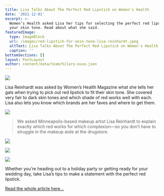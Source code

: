 ```yaml
---
title: Lisa Talks About The Perfect Red Lipstick on Women's Health
date: '2021-12-01'
excerpt: >-
  Women’s Health asked Lisa her tips for selecting the perfect red lipstick for
  your skin tone. Read about what she said.
featuredImage:
  type: ImageBlock
  url: /images/red-lipstick-for-skin-tone-lisa-reinhardt.jpeg
  altText: Lisa Talks About The Perfect Red Lipstick on Women's Health
  caption: ''
bottomSections: []
layout: PostLayout
author: content/data/team/hilary-ouse.json
---
```

![](/images/red-lipstick-for-skin-tone-lisa-reinhardt.jpeg)

Lisa Reinhardt was asked by Women’s Health Magazine what she tells her gals when trying to pick out red lipstick to fit their skin tone. She covered very fair to dark skin tones and which shade of red works well with each. Lisa also lets you know which brands are her faves and where to get them.

![](/images/red-lipstick-lisa-reinhardt-womens-health.jpeg)

> We asked Minneapolis-based makeup artist Lisa Reinhardt to explain exactly which red works for which complexion—so you don’t have to struggle in the makeup aisle at the drugstore.

![](/images/lisa-reinhardt-womens-health-red-lipstick.jpeg)

![](/images/lisa-reinhardt-womens-health-mag.jpeg)

![](/images/lisa-reinhardt-womens-health-mafg.jpeg)

Whether you’re heading out to a holiday party or getting ready for your wedding day, take Lisa’s tips to make a statement with the perfect red lipstick.

[Read the whole article here… ](http://www.womenshealthmag.com/beauty/perfect-red-lipstick)
